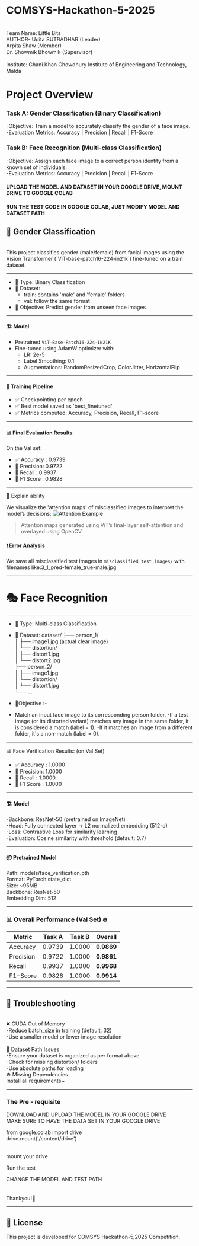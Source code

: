 # COMSYS-Hackathon-5-2025
<br>
Team Name: Little Bits <br>
AUTHOR- Udita SUTRADHAR (Leader) <br>
        Arpita Shaw (Member) <br>
        Dr. Showmik Bhowmik (Supervisor)
<br>
<br>
Institute: Ghani Khan Chowdhury Institute of Engineering and Technology, Malda

<br>

# Project Overview
### Task A: Gender Classification (Binary Classification) <br>
-Objective: Train a model to accurately classify the gender of a face image.<br>
-Evaluation Metrics: Accuracy | Precision | Recall | F1-Score

### Task B: Face Recognition (Multi-class Classification) <br>
-Objective: Assign each face image to a correct person identity from a known set of individuals.<br>
-Evaluation Metrics: Accuracy | Precision | Recall | F1-Score

#### UPLOAD THE MODEL AND DATASET IN YOUR GOOGLE DRIVE, MOUNT DRIVE TO GOOGLE COLAB
#### RUN THE TEST CODE IN GOOGLE COLAB, JUST MODIFY MODEL AND DATASET PATH

## 🚀 Gender Classification 
<br>
This project classifies gender (male/female) from facial images using the Vision Transformer (`ViT-base-patch16-224-in21k`) fine-tuned on a train dataset.

---
- 🔢 Type: Binary Classification
- 🧾 Dataset:
  - train: contains 'male' and 'female' folders
  - val: follow the same format
- 🏁 Objective: Predict gender from unseen face images

---

#### 🏗️ Model <br>
- Pretrained `ViT-Base-Patch16-224-IN21K`
- Fine-tuned using AdamW optimizer with:
  - LR: 2e-5
  - Label Smoothing: 0.1
  - Augmentations: RandomResizedCrop, ColorJitter, HorizontalFlip

---

#### 🏃 Training Pipeline

- ✅ Checkpointing per epoch
- ✅ Best model saved as 'best_finetuned'
- ✅ Metrics computed: Accuracy, Precision, Recall, F1-score

---

#### 📊 Final Evaluation Results

On the Val set:

- ✅ Accuracy : 0.9739
- 🎯 Precision: 0.9722
- 🔁 Recall   : 0.9937
- 📌 F1 Score : 0.9828


---

🔬 Explain ability

We visualize the 'attention maps' of misclassified images to interpret the model’s decisions:
![Attention Example](./attention_overlay.jpg)
> Attention maps generated using ViT’s final-layer self-attention and overlayed using OpenCV.
#### ❗ Error Analysis
We save all misclassified test images in `misclassified_test_images/` with filenames like:3_1_pred-female_true-male.jpg

---
# 🎭 Face Recognition <br>

---
- 🔢 Type: Multi-class Classification
- 🧾 Dataset:
  dataset/
├── person_1/ <br>
│   ├── image1.jpg  (actual clear image) <br>
│   └── distortion/ <br>
│       ├── distort1.jpg <br>
│       └── distort2.jpg <br>
├── person_2/ <br>
│   ├── image1.jpg <br>
│   └── distortion/ <br>
│       └── distort1.jpg <br>
└── ... <br>

- 🏁Objective :-
- Match an input face image to its corresponding person folder.
-If a test image (or its distorted variant) matches any image in the same folder, it is considered a match (label = 1). 
-If it matches an image from a different folder, it's a non-match (label = 0).

---
📊 Face Verification Results: (on Val Set)
- ✅ Accuracy : 1.0000
- 🎯 Precision: 1.0000
- 🔁 Recall   : 1.0000
- 📌 F1 Score : 1.0000
---

#### 🏗️ Model <br>
-Backbone: ResNet-50 (pretrained on ImageNet) <br>
-Head: Fully connected layer → L2 normalized embedding (512-d) <br>
-Loss: Contrastive Loss for similarity learning <br>
-Evaluation: Cosine similarity with threshold (default: 0.7) <br>

---
#### 📦 Pretrained Model
Path: models/face_verification.pth <br>
Format: PyTorch state_dict <br> 
Size: ~95MB <br>
Backbone: ResNet-50 <br>
Embedding Dim: 512 <br>

---

### 📊 Overall Performance (Val Set) 🔥

| Metric     | Task A       | Task B       | Overall       |
|------------|--------------|--------------|---------------|
| Accuracy   | 0.9739       | 1.0000       | **0.9869**    |
| Precision  | 0.9722       | 1.0000       | **0.9861**    |
| Recall     | 0.9937       | 1.0000       | **0.9968**    |
| F1-Score   | 0.9828       | 1.0000       | **0.9914**    | 

---
## 🚨 Troubleshooting
<br>
❌ CUDA Out of Memory <br>
-Reduce batch_size in training (default: 32) <br>
-Use a smaller model or lower image resolution <br>
<br>
📁 Dataset Path Issues <br>
-Ensure your dataset is organized as per format above<br>
-Check for missing distortion/ folders <br>
-Use absolute paths for loading
<br>
⚙️ Missing Dependencies <br>
Install all requirements~
<br>

---
### The Pre - requisite <br>
DOWNLOAD AND UPLOAD THE MODEL IN YOUR GOOGLE DRIVE <br>
MAKE SURE TO HAVE THE DATA SET IN YOUR GOOGLE DRIVE <br>

from google.colab import drive <br>
drive.mount('/content/drive')

<br>
mount your drive 
<br>

Run the test <br>

CHANGE THE MODEL AND TEST PATH <br>
<br>
<br>
Thankyou!🙏

---
## 📜 License
This project is developed for COMSYS Hackathon-5,2025 Competition. 


